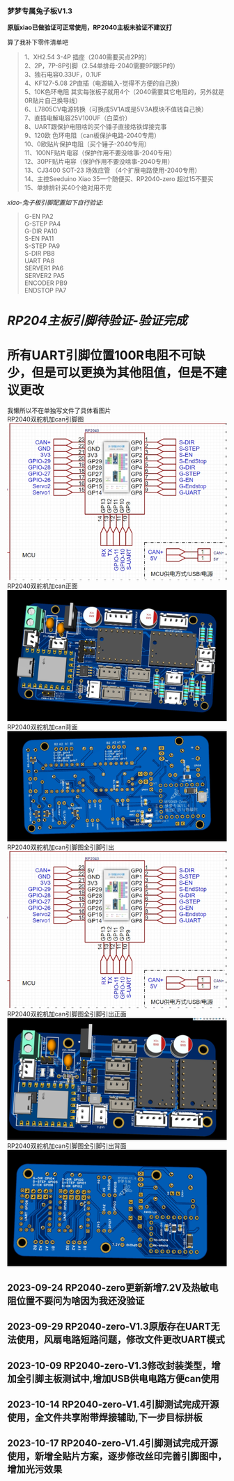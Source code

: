 <!--
 * @Author: Mjf
 * @Date: 2023-09-16 18:54:57
 * @LastEditTime: 2023-10-09 20:34:49
 * @LastEditors: Win_VScode
 * @Description: 
 * @FilePath: \undefinedf:\download\TradRack_Beta-main\STLs\TradRack_Beta-main-mod\TradRack_Beta-main-mod\兔子板可打板\readme.md
 * 版权声明暂无
-->
### 梦梦专属兔子板V1.3
**原版xiao已做验证可正常使用，RP2040主板未验证不建议打**  

算了我补下零件清单吧
> 1、XH2.54  3-4P 插座（2040需要买点2P的）  
2、2P，7P-8P引脚（2.54单排母-2040需要9P跟5P的）  
3、独石电容0.33UF，0.1UF   
4、KF127-5.08 2P直插（电源输入-觉得不方便的自己换）  
5、10K色环电阻 其实每张板子就用4个（2040需要其它电阻的，另外就是0R贴片自己换导线）  
6、L7805CV电源转换（可换成5V1A或是5V3A模块不值钱自己换）  
7、直插电解电容25V100UF（白菜价）  
8、UART跟保护电阻啥的买个锤子直接烙铁焊接完事  
9、120欧 色环电阻（can板保护电路-2040专用）  
10、0欧贴片保护电阻（买个锤子-2040专用）  
11、100NF贴片电容（保护作用不要没啥事-2040专用）  
12、30PF贴片电容（保护作用不要没啥事-2040专用）  
13、CJ3400 SOT-23 场效应管  （4个扩展电路使用-2040专用）  
14、主控Seeduino Xiao  35一个随便买、RP2040-zero 超过15不要买  
15、单排排针买40个绝对用不完  


*xiao-兔子板引脚配置如下自行验证:*
>   G-EN PA2  
    G-STEP PA4  
    G-DIR PA10  
    S-EN PA11  
    S-STEP PA9  
    S-DIR PB8  
    UART PA8  
    SERVER1 PA6  
    SERVER2 PA5  
    ENCODER PB9  
    ENDSTOP PA7  

# *RP204主板引脚待验证-验证完成* 
# 所有UART引脚位置100R电阻不可缺少，但是可以更换为其他阻值，但是不建议更改  
我懒所以不在单独写文件了具体看图片  
RP2040双舵机加can引脚图  
![RP2040引脚图.png](./img/RP2040_全引脚引出_引脚图.png)  
RP2040双舵机加can正面  
![RP2040引脚图正面.png](./img/RP2040_3D图正面.png)  
RP2040双舵机加can背面  
![RP2040引脚图背面.png](./img/RP2040_3D图背面.png)  
RP2040双舵机加can引脚图全引脚引出  
![RP2040_全引脚引出_引脚图.png](./img/RP2040_全引脚引出_引脚图.png)  
RP2040双舵机加can引脚图全引脚引出正面  
![RP2040_全引脚引出_引脚图正面.png](./img/RP2040_全引脚_3D图正面.png) 
RP2040双舵机加can引脚图全引脚引出背面  
![RP2040_全引脚引出_引脚图背面.png](./img/RP2040_全引脚_3D图背面.png) 

##  2023-09-24 RP2040-zero更新新增7.2V及热敏电阻位置不要问为啥因为我还没验证  
##  2023-09-29 RP2040-zero-V1.3原版存在UART无法使用，风扇电路短路问题，修改文件更改UART模式  
##  2023-10-09 RP2040-zero-V1.3修改封装类型，增加全引脚主板测试中,增加USB供电电路方便can使用     
##  2023-10-14 RP2040-zero-V1.4引脚测试完成开源使用，全文件共享附带焊接辅助,下一步目标拼板    
##  2023-10-17 RP2040-zero-V1.4引脚测试完成开源使用，新增全贴片方案，逐步修改丝印完善引脚图中，增加光污效果  
